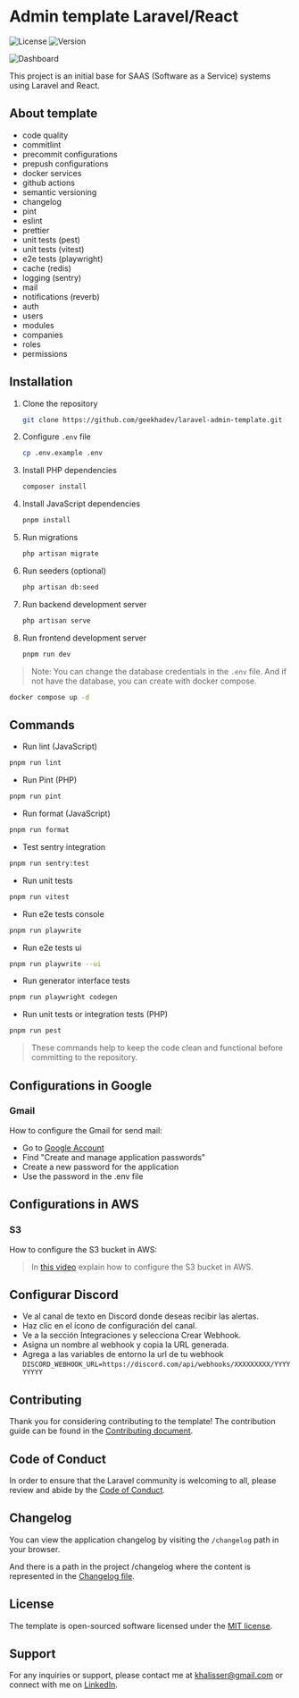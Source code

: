 # Admin template Laravel/React

![License](https://img.shields.io/badge/license-MIT-blue) ![Version](https://img.shields.io/badge/version-0.2.0-orange)

![Dashboard](./public/dashboard.png)

This project is an initial base for SAAS (Software as a Service) systems using Laravel and React.

## About template

- code quality
- commitlint
- precommit configurations
- prepush configurations
- docker services
- github actions
- semantic versioning
- changelog
- pint
- eslint
- prettier
- unit tests (pest)
- unit tests (vitest)
- e2e tests (playwright)
- cache (redis)
- logging (sentry)
- mail
- notifications (reverb)
- auth
- users
- modules
- companies
- roles
- permissions

## Installation

1. Clone the repository

   ```bash
   git clone https://github.com/geekhadev/laravel-admin-template.git
   ```

2. Configure `.env` file

   ```bash
   cp .env.example .env
   ```

3. Install PHP dependencies

   ```bash
   composer install
   ```

4. Install JavaScript dependencies

   ```bash
   pnpm install
   ```

5. Run migrations

   ```bash
   php artisan migrate
   ```

6. Run seeders (optional)

   ```bash
   php artisan db:seed
   ```

7. Run backend development server

   ```bash
   php artisan serve
   ```

8. Run frontend development server

   ```bash
   pnpm run dev
   ```

> Note: You can change the database credentials in the `.env` file. And if not have the database, you can create with docker compose.

```bash
docker compose up -d
```

## Commands

- Run lint (JavaScript)

```bash
pnpm run lint
```

- Run Pint (PHP)

```bash
pnpm run pint
```

- Run format (JavaScript)

```bash
pnpm run format
```

- Test sentry integration

```bash
pnpm run sentry:test
```

- Run unit tests

```bash
pnpm run vitest
```

- Run e2e tests console

```bash
pnpm run playwrite
```

- Run e2e tests ui

```bash
pnpm run playwrite --ui
```

- Run generator interface tests

```bash
pnpm run playwright codegen
```

- Run unit tests or integration tests (PHP)

```bash
pnpm run pest
```

> These commands help to keep the code clean and functional before committing to the repository.

## Configurations in Google

### Gmail

How to configure the Gmail for send mail:

- Go to [Google Account](https://myaccount.google.com)
- Find "Create and manage application passwords"
- Create a new password for the application
- Use the password in the .env file

## Configurations in AWS

### S3

How to configure the S3 bucket in AWS:

> In [this video](https://www.youtube.com/watch?v=5tFMj_0IAxU) explain how to configure the S3 bucket in AWS.

## Configurar Discord

- Ve al canal de texto en Discord donde deseas recibir las alertas.
- Haz clic en el ícono de configuración del canal.
- Ve a la sección Integraciones y selecciona Crear Webhook.
- Asigna un nombre al webhook y copia la URL generada.
- Agrega a las variables de entorno la url de tu webhook `DISCORD_WEBHOOK_URL=https://discord.com/api/webhooks/XXXXXXXXX/YYYYYYYYY`

## Contributing

Thank you for considering contributing to the template! The contribution guide can be found in the [Contributing document](./CONTRIBUTING.md).

## Code of Conduct

In order to ensure that the Laravel community is welcoming to all, please review and abide by the [Code of Conduct](./CODE_OF_CONDUCT.md).

## Changelog

You can view the application changelog by visiting the `/changelog` path in your browser.

And there is a path in the project /changelog where the content is represented in the [Changelog file](./CHANGELOG.md).

## License

The template is open-sourced software licensed under the [MIT license](https://opensource.org/licenses/MIT).

## Support

For any inquiries or support, please contact me at [khalisser@gmail.com](mailto:khalisser@gmail.com) or connect with me on [LinkedIn](https://www.linkedin.com/in/geekhadev/).
